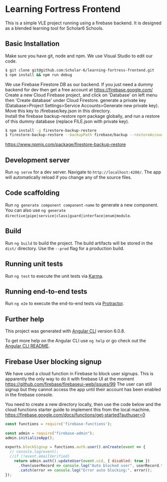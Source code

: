 # Learning Fortress Frontend

This is a simple VLE project running using a firebase backend. It is designed as a blended learning tool for Scholar6 Schools.


## Basic Installation 
Make sure you have git, node and npm. We use Visual Studio to edit our code.

```bash
$ git clone git@github.com:Scholar-6/learning-fortress-frontend.git
$ npm install && npm run debug
```

We use Firebase Firestore DB as our backend. If you just need a dummy backend for dev then get a free account at https://firebase.google.com/   
Create a new Cloud Firebase project, and click on 'Database' on left menu then 'Create database' under Cloud Firestore. generate a private key (Database>Project Settings>Service Accounts>Generate new private key). Move this key to /firebase/key.json in this directory.   
Install the firebase backup-restore npm package globally, and run a restore of this dummy database (replace FILE.json with private key). 
```bash
$ npm install -g firestore-backup-restore
$ firestore-backup-restore --backupPath firebase/backup --restoreAccountCredentials firebase/key.json
```
https://www.npmjs.com/package/firestore-backup-restore


## Development server

Run `ng serve` for a dev server. Navigate to `http://localhost:4200/`. The app will automatically reload if you change any of the source files.

## Code scaffolding

Run `ng generate component component-name` to generate a new component. You can also use `ng generate directive|pipe|service|class|guard|interface|enum|module`.

## Build

Run `ng build` to build the project. The build artifacts will be stored in the `dist/` directory. Use the `--prod` flag for a production build.

## Running unit tests

Run `ng test` to execute the unit tests via [Karma](https://karma-runner.github.io).

## Running end-to-end tests

Run `ng e2e` to execute the end-to-end tests via [Protractor](http://www.protractortest.org/).

## Further help

This project was generated with [Angular CLI](https://github.com/angular/angular-cli) version 6.0.8.

To get more help on the Angular CLI use `ng help` or go check out the [Angular CLI README](https://github.com/angular/angular-cli/blob/master/README.md).


## Firebase User blocking signup
We have used a cloud function in Firebase to block user signups. This is apparently the only way to do it with firebase UI at the moment
https://github.com/firebase/firebaseui-web/issues/99
The user can still signup but they cannot access the app until their account has been enabled in the firebase console.

You need to create a new directory locally, then use the code below and the cloud functions starter guide to implement this from the local machine. https://firebase.google.com/docs/functions/get-started?authuser=0

```javascript
const functions = require('firebase-functions'); 
 
const admin = require("firebase-admin"); 
admin.initializeApp(); 
 
exports.blockSignup = functions.auth.user().onCreate(event => { 
  // console.log(event); 
  //if (!event.emailVerified) 
    return admin.auth().updateUser(event.uid, { disabled: true }) 
      .then(userRecord => console.log("Auto blocked user", userRecord.toJSON()))
      .catch(error => console.log("Error auto blocking:", error)); 
});
```